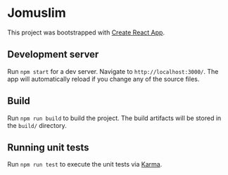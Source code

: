 # Jomuslim

This project was bootstrapped with [Create React App](https://github.com/facebook/create-react-app).

## Development server

Run `npm start` for a dev server. Navigate to `http://localhost:3000/`. The app will automatically reload if you change any of the source files.

## Build

Run `npm run build` to build the project. The build artifacts will be stored in the `build/` directory.

## Running unit tests

Run `npm run test` to execute the unit tests via [Karma](https://karma-runner.github.io).
